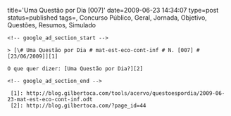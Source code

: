 title='Uma Questão por Dia [007]'
date=2009-06-23 14:34:07
type=post
status=published
tags=, Concurso Público, Geral, Jornada, Objetivo, Questões, Resumos, Simulado
~~~~~~
<!-- google_ad_section_start -->

> [\# Uma Questão por Dia # mat-est-eco-cont-inf # N. [007] # [23/06/2009]][1]

O que quer dizer: [Uma Questão por Dia?][2]

<!-- google_ad_section_end -->

 [1]: http://blog.gilbertoca.com/tools/acervo/questoespordia/2009-06-23-mat-est-eco-cont-inf.odt
 [2]: http://blog.gilbertoca.com/?page_id=44